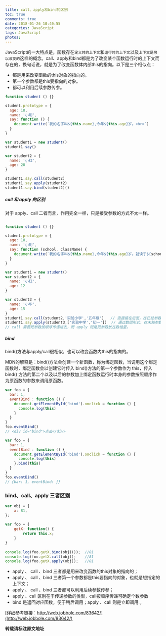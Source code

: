 ```yaml
---
title: call、apply和bind的区别
toc: true
comments: true
date: 2018-01-26 10:40:55
categories: JavaScript
tags: JavaScript
photos:
---
```


JavaScript的一大特点是，函数存在`定义时的上下文`和`运行时的上下文`以及`上下文是可以改变的`这样的概念。call、apply和bind都是为了改变某个函数运行时的上下文而存在的，换句话说，就是为了改变函数体内部this的指向。以下是三个相似点：

<!--more-->

* 都是用来改变函数的this对象的指向的。
* 第一个参数都是this要指向的对象。
* 都可以利用后续参数传参。

```js
function student () {}

student.prototype = {
  age: 18,
  name: '小明',
  say: function () {
    document.write(`我的名字叫${this.name},今年${this.age}岁。<br>`)
  }
}

var student1 = new student()
student1.say()

var student2 = {
  name: '小红',
  age: 20
}

student1.say.call(student2)
student1.say.apply(student2)
student1.say.bind(student2)()
```

##### call 和 apply 的区别

对于 apply、call 二者而言，作用完全一样，只是接受参数的方式不太一样。

```js

function student () {}

student.prototype = {
  age: 18,
  name: '小明',
  say: function (school, className) {
    document.write(`我的名字叫${this.name},今年${this.age}岁。就读于${school}${className}<br>`)
  }
}

var student1 = new student()
var student2 = {
  name: '小红',
  age: 12
}

var student3 = {
  name: '小华',
  age: 15
}
student1.say.call(student2,'实验小学','五年级')   // 直接接在后面，在已经参数数量的情况下使用
student1.say.apply(student3,['实验中学','初一'])  // 通过数组形式，在未知参数数量时，可通过push方式，为数组添加参数
// call 需要把参数按顺序传递进去，而 apply 则是把参数放在数组里。
```

##### bind

bind()方法与apply/call很相似，也可以改变函数内this的指向的。

MDN的解释是：bind()方法会创建一个新函数，称为绑定函数，当调用这个绑定函数时，绑定函数会以创建它时传入 bind()方法的第一个参数作为 this，传入 bind() 方法的第二个以及以后的参数加上绑定函数运行时本身的参数按照顺序作为原函数的参数来调用原函数。

```js
var foo = {
  bar: 1,
  eventBind : function () {
    document.getElementById('bind').onclick = function () {
      console.log(this)
    }
  }
}
foo.eventBind() 
// <div id="bind">点击</div>

var foo = {
  bar: 1,
  eventBind : function () {
    document.getElementById('bind').onclick = function () {
      console.log(this)
    }.bind(this)
  }
}
foo.eventBind() 
// {bar: 1, eventBind: ƒ}
```

### bind、call、apply 三者区别

```js
var obj = {
    x: 81,
};
 
var foo = {
    getX: function() {
        return this.x;
    }
}
 
console.log(foo.getX.bind(obj)());  //81
console.log(foo.getX.call(obj));    //81
console.log(foo.getX.apply(obj));   //81
```

* apply 、 call 、bind 三者都是用来改变函数的this对象的指向的；
* apply 、 call 、bind 三者第一个参数都是this要指向的对象，也就是想指定的上下文；
* apply 、 call 、bind 三者都可以利用后续参数传参；
* apply 、call 区别在于传递参数的类型，call按顺序传递可确定个数参数
* bind 是返回对应函数，便于稍后调用；apply 、call 则是立即调用 。

[详细参考链接：http://web.jobbole.com/83642/](http://web.jobbole.com/83642/)

**转载请标注原文地址**

